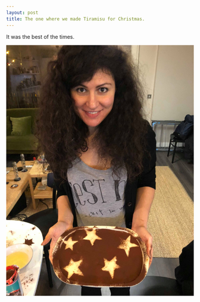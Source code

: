 ```yaml
---
layout: post
title: The one where we made Tiramisu for Christmas.
---
```


It was the best of the times.

![Tiramusi](/images/tiramisu.jpg)

